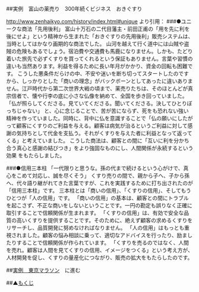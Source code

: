 ##実例　富山の薬売り　300年続くビジネス　おきぐすり

http://www.zenhaikyo.com/history/index.html#unique
より引用：
###●ユニークな商法「先用後利」
富山十万石の二代目藩主・前田正甫の「用を先に利を後にせよ」という精神から生まれた「おきぐすりの先用後利」販売システムは、当時としてはかなり画期的な商法でした。
山河を越えて行く道中には山賊や盗賊の危険もあるでしょう。宿泊費や交通費も馬鹿になりません。しかも、たどり着いた旅先で必ずくすりを買ってくれるという保証もありません。言葉や習慣の違いも当然あります。利益を得るために長い年月がかかり、資金の回転も困難です。
こうした悪条件だらけの中、不安や迷いを断ち切ってスタートしたのですから、しっかりとした「商いの理念」がバックボーンとしてあったに違いありません。江戸時代から第二次世界大戦の頃まで、薬売りたちは、そのほとんどが真宗信者で、懐や行李の底に小さな仏像を納めて、全国を歩き回っていました。
「仏が照らしてくださる。見ていてくださる。聞いてくださる。決してひとりぼっちじゃない」
と、心に念じることで、苦が苦にならず、死をも恐れない強い精神を作っていました。同時に、背中に仏を意識することで「仏の願いにしたがって顧客にくすりのご利益を与える。顧客は病気が治るというご利益に対して感謝の気持ちとして代金を支払う。それがくすりを与えた者に利益となって返ってくる」と考えていました。
こうした商法は、顧客との間に「互いに利を分かち合う真心と感謝の結びつき」をより強固なものにし、人間関係が永続するという効果 をもたらしました。

###●信用三本柱
「一代限りと思うな。孫の代まで続けるという心がけで、真心をこめて対応し、誠を尽くそう」
くすり売りの間で、親から子へ、子から孫へ、代々語り継がれてきた言葉ですが、これを実践するために打ち出されたのが「信用三本柱」です。
三本柱とは「商いの信用」、「くすりの信用」、そしてもうひとつが「人の信用」です。
「商いの信用」の基本は、顧客との間にトラブルを起こさず、不正な商いをしないということです。一円の勘定も誤りなく正確に取引することで信頼関係が生まれます。
「くすりの信用」は、有効で安全な品質の高いくすりを提供することです。そのために、絶えず顧客の求めるくすりをリサーチし、品質開発に努めなければなりません。
「人の信用」はもっとも重視されました。顧客の悩み相談に乗って、適切なアドバイスを行ったり、励ましたりすることで信頼関係が作られています。
「くすりを売るのではなく、人間を売れ。顧客は人間を見てくすりの信用、イメージをつくる」という考え方が、人材開発を促し、くすりの量産化につながり、販売の拡大をもたらしたのです。

##[実例　東京マラソン](/contents/entry39/entry.html)　に進む

##▲[もくじ](/contents/a_index/entry.html)